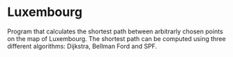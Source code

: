 # Luxembourg
Program that calculates the shortest path between arbitrarly chosen points on the map of Luxembourg.
The shortest path can be computed using three different algorithms: Dijkstra, Bellman Ford and SPF.
